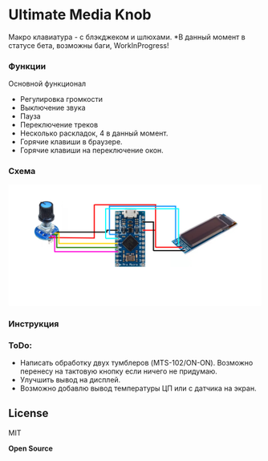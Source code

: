 # Ultimate Media Knob

Макро клавиатура - с блэкджеком и шлюхами.
*В данный момент в статусе бета, возможны баги, WorkInProgress!

### Функции
Основной функционал
  - Регулировка громкости
  - Выключение звука
  - Пауза
  - Переключение треков
  - Несколько раскладок, 4 в данный момент.
  - Горячие клавиши в браузере.
  - Горячие клавиши на переключение окон.


### Схема

![PIC0](/img/sch.jpg)
### Инструкция

### ToDo:

 - Написать обработку двух тумблеров (MTS-102/ON-ON).
   Возможно перенесу на тактовую кнопку если ничего не придумаю.
 - Улучшить вывод на дисплей.
 - Возможно добавлю вывод температуры ЦП или с датчика на экран.

License
----

MIT


**Open Source**
